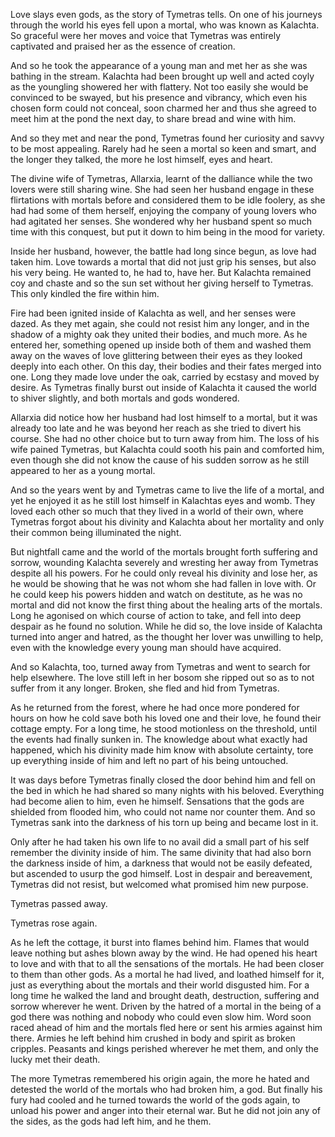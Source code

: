 Love slays even gods, as the story of Tymetras tells. On one of his journeys through the world his eyes fell upon a mortal, who was known as Kalachta. So graceful were her moves and voice that Tymetras was entirely captivated and praised her as the essence of creation.

And so he took the appearance of a young man and met her as she was bathing in the stream. Kalachta had been brought up well and acted coyly as the youngling showered her with flattery. Not too easily she would be convinced to be swayed, but his presence and vibrancy, which even his chosen form could not conceal, soon charmed her and thus she agreed to meet him at the pond the next day, to share bread and wine with him.

And so they met and near the pond, Tymetras found her curiosity and savvy to be most appealing. Rarely had he seen a mortal so keen and smart, and the longer they talked, the more he lost himself, eyes and heart.

The divine wife of Tymetras, Allarxia, learnt of the dalliance while the two lovers were still sharing wine. She had seen her husband engage in these flirtations with mortals before and considered them to be idle foolery, as she had had some of them herself, enjoying the company of young lovers who had agitated her senses. She wondered why her husband spent so much time with this conquest, but put it down to him being in the mood for variety.

Inside her husband, however, the battle had long since begun, as love had taken him. Love towards a mortal that did not just grip his senses, but also his very being. He wanted to, he had to, have her. But Kalachta remained coy and chaste and so the sun set without her giving herself to Tymetras. This only kindled the fire within him.

Fire had been ignited inside of Kalachta as well, and her senses were dazed. As they met again, she could not resist him any longer, and in the shadow of a mighty oak they united their bodies, and much more. As he entered her, something opened up inside both of them and washed them away on the waves of love glittering between their eyes as they looked deeply into each other. On this day, their bodies and their fates merged into one. Long they made love under the oak, carried by ecstasy and moved by desire. As Tymetras finally burst out inside of Kalachta it caused the world to shiver slightly, and both mortals and gods wondered.

Allarxia did notice how her husband had lost himself to a mortal, but it was already too late and he was beyond her reach as she tried to divert his course. She had no other choice but to turn away from him. The loss of his wife pained Tymetras, but Kalachta could sooth his pain and comforted him, even though she did not know the cause of his sudden sorrow as he still appeared to her as a young mortal.

And so the years went by and Tymetras came to live the life of a mortal, and yet he enjoyed it as he still lost himself in Kalachtas eyes and womb. They loved each other so much that they lived in a world of their own, where Tymetras forgot about his divinity and Kalachta about her mortality and only their common being illuminated the night.

But nightfall came and the world of the mortals brought forth suffering and sorrow, wounding Kalachta severely and wresting her away from Tymetras despite all his powers. For he could only reveal his divinity and lose her, as he would be showing that he was not whom she had fallen in love with. Or he could keep his powers hidden and watch on destitute, as he was no mortal and did not know the first thing about the healing arts of the mortals. Long he agonised on which course of action to take, and fell into deep despair as he found no solution. While he did so, the love inside of Kalachta turned into anger and hatred, as the thought her lover was unwilling to help, even with the knowledge every young man should have acquired.

And so Kalachta, too, turned away from Tymetras and went to search for help elsewhere. The love still left in her bosom she ripped out so as to not suffer from it any longer. Broken, she fled and hid from Tymetras.

As he returned from the forest, where he had once more pondered for hours on how he cold save both his loved one and their love, he found their cottage empty. For a long time, he stood motionless on the threshold, until the events had finally sunken in. The knowledge about what exactly had happened, which his divinity made him know with absolute certainty, tore up everything inside of him and left no part of his being untouched.

It was days before Tymetras finally closed the door behind him and fell on the bed in which he had shared so many nights with his beloved. Everything had become alien to him, even he himself. Sensations that the gods are shielded from flooded him, who could not name nor counter them. And so Tymetras sank into the darkness of his torn up being and became lost in it.

Only after he had taken his own life to no avail did a small part of his self remember the divinity inside of him. The same divinity that had also born the darkness inside of him, a darkness that would not be easily defeated, but ascended to usurp the god himself. Lost in despair and bereavement, Tymetras did not resist, but welcomed what promised him new purpose.

Tymetras passed away.

Tymetras rose again.

As he left the cottage, it burst into flames behind him. Flames that would leave nothing but ashes blown away by the wind. He had opened his heart to love and with that to all the sensations of the mortals. He had been closer to them than other gods. As a mortal he had lived, and loathed himself for it, just as everything about the mortals and their world disgusted him. For a long time he walked the land and brought death, destruction, suffering and sorrow wherever he went. Driven by the hatred of a mortal in the being of a god there was nothing and nobody who could even slow him. Word soon raced ahead of him and the mortals fled here or sent his armies against him there. Armies he left behind him crushed in body and spirit as broken cripples. Peasants and kings perished wherever he met them, and only the lucky met their death.

The more Tymetras remembered his origin again, the more he hated and detested the world of the mortals who had broken him, a god. But finally his fury had cooled and he turned towards the world of the gods again, to unload his power and anger into their eternal war. But he did not join any of the sides, as the gods had left him, and he them.
